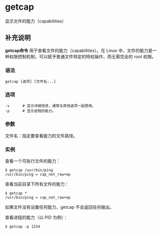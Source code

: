 getcap
===

显示文件的能力（capabilities）

## 补充说明

**getcap命令** 用于查看文件的能力（capabilities）。在 Linux 中，文件的能力是一种权限控制机制，可以赋予普通文件特定的特权操作，而无需完全的 root 权限。

### 语法

```shell
getcap [选项] [文件名...]
```

### 选项

```shell
-v      # 显示详细信息，通常与其他选项一起使用。
-p      # 显示进程的能力。
```

### 参数

文件名：指定要查看能力的文件路径。

### 实例

查看一个可执行文件的能力：

```shell
$ getcap /usr/bin/ping
/usr/bin/ping = cap_net_raw+ep
```

查看当前目录下所有文件的能力：

```shell
$ getcap *
/usr/bin/ping = cap_net_raw+ep
```

如果文件没有设置任何能力，getcap 不会返回任何输出。

查看进程的能力（以 PID 为例）：

```shell
$ getcap -p 1234
```